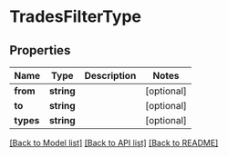 # TradesFilterType

## Properties
Name | Type | Description | Notes
------------ | ------------- | ------------- | -------------
**from** | **string** |  | [optional] 
**to** | **string** |  | [optional] 
**types** | **string** |  | [optional] 

[[Back to Model list]](../../README.md#documentation-for-models) [[Back to API list]](../../README.md#documentation-for-api-endpoints) [[Back to README]](../../README.md)

